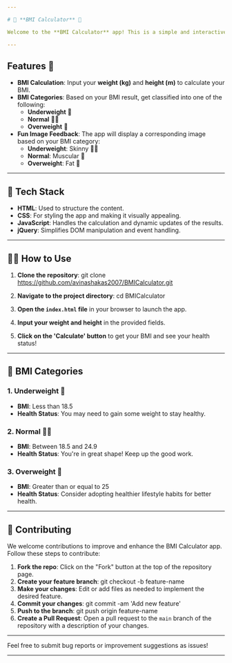 ```yaml
---

# 🌟 **BMI Calculator** 🌟

Welcome to the **BMI Calculator** app! This is a simple and interactive **Body Mass Index (BMI)** calculator that helps you determine your BMI based on your **weight** and **height**. Get personalized feedback and view a fun image based on your BMI result.

---
```


## Features 🌟

- **BMI Calculation**: Input your **weight (kg)** and **height (m)** to calculate your BMI.
- **BMI Categories**: Based on your BMI result, get classified into one of the following:
  - **Underweight** 🍃
  - **Normal** 🏋️‍♂️
  - **Overweight** 🍔
- **Fun Image Feedback**: The app will display a corresponding image based on your BMI category:
  - **Underweight**: Skinny 🧑‍🦱
  - **Normal**: Muscular 💪
  - **Overweight**: Fat 🍩

---

## 🚀 Tech Stack

- **HTML**: Used to structure the content.
- **CSS**: For styling the app and making it visually appealing.
- **JavaScript**: Handles the calculation and dynamic updates of the results.
- **jQuery**: Simplifies DOM manipulation and event handling.

---

## 🧑‍💻 How to Use

1. **Clone the repository**:
   git clone https://github.com/avinashakas2007/BMICalculator.git

2. **Navigate to the project directory**:
   cd BMICalculator

3. **Open the `index.html` file** in your browser to launch the app.

4. **Input your weight and height** in the provided fields.

5. **Click on the 'Calculate' button** to get your BMI and see your health status!

---

## 📝 BMI Categories

### 1. **Underweight** 🍃
- **BMI**: Less than 18.5
- **Health Status**: You may need to gain some weight to stay healthy.

### 2. **Normal** 🏋️‍♂️
- **BMI**: Between 18.5 and 24.9
- **Health Status**: You're in great shape! Keep up the good work.

### 3. **Overweight** 🍔
- **BMI**: Greater than or equal to 25
- **Health Status**: Consider adopting healthier lifestyle habits for better health.

---

## 🤝 Contributing

We welcome contributions to improve and enhance the BMI Calculator app. Follow these steps to contribute:

1. **Fork the repo**: Click on the "Fork" button at the top of the repository page.
2. **Create your feature branch**: 
   git checkout -b feature-name
3. **Make your changes**: Edit or add files as needed to implement the desired feature.
4. **Commit your changes**: 
   git commit -am 'Add new feature'
5. **Push to the branch**: 
   git push origin feature-name
6. **Create a Pull Request**: Open a pull request to the `main` branch of the repository with a description of your changes.

---

Feel free to submit bug reports or improvement suggestions as issues!

---
